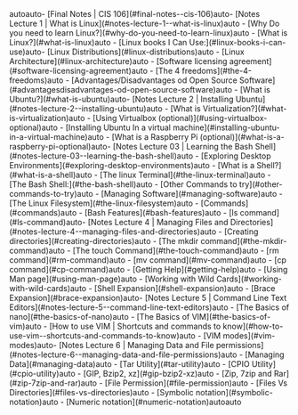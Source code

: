 
<!-- TOC -->autoauto- [Final Notes | CIS 106](#final-notes--cis-106)auto- [Notes Lecture 1 | What is Linux](#notes-lecture-1--what-is-linux)auto    - [Why Do you need to learn Linux?](#why-do-you-need-to-learn-linux)auto    - [What is Linux?](#what-is-linux)auto    - [Linux books I Can Use:](#linux-books-i-can-use)auto- [Linux Distributions](#linux-distributions)auto    - [Linux Architecture](#linux-architecture)auto    - [Software licensing agreement](#software-licensing-agreement)auto        - [The 4 freedoms](#the-4-freedoms)auto    - [Advantages/Disadvantages od Open Source Software](#advantagesdisadvantages-od-open-source-software)auto    - [What is Ubuntu?](#what-is-ubuntu)auto- [Notes Lecture 2 | Installing Ubuntu](#notes-lecture-2--installing-ubuntu)auto    - [What is Virtualization?](#what-is-virtualization)auto    - [Using Virtualbox (optional)](#using-virtualbox-optional)auto    - [Installing Ubuntu In a virtual machine](#installing-ubuntu-in-a-virtual-machine)auto    - [What is a Raspberry Pi (optional)](#what-is-a-raspberry-pi-optional)auto- [Notes Lecture 03 | Learning the Bash Shell](#notes-lecture-03--learning-the-bash-shell)auto    - [Exploring Desktop Environments](#exploring-desktop-environments)auto    - [What is a Shell?](#what-is-a-shell)auto        - [The linux Terminal](#the-linux-terminal)auto        - [The Bash Shell:](#the-bash-shell)auto            - [Other Commands to try](#other-commands-to-try)auto    - [Managing Software](#managing-software)auto    - [The Linux Filesystem](#the-linux-filesystem)auto        - [Commands](#commands)auto        - [Bash Features](#bash-features)auto        - [ls command](#ls-command)auto- [Notes Lecture 4 | Managing Files and Directories](#notes-lecture-4--managing-files-and-directories)auto        - [Creating directories](#creating-directories)auto        - [The mkdir command](#the-mkdir-command)auto        - [The touch Command](#the-touch-command)auto        - [rm command](#rm-command)auto        - [mv command](#mv-command)auto        - [cp command](#cp-command)auto    - [Getting Help](#getting-help)auto        - [Using Man page](#using-man-page)auto    - [Working with Wild Cards](#working-with-wild-cards)auto    - [Shell Expansion](#shell-expansion)auto        - [Brace Expansion](#brace-expansion)auto- [Notes Lecture 5 | Command Line Text Editors](#notes-lecture-5--command-line-text-editors)auto    - [The Basics of nano](#the-basics-of-nano)auto    - [The Basics of VIM](#the-basics-of-vim)auto        - [How to use VIM | Shortcuts and commands to know](#how-to-use-vim--shortcuts-and-commands-to-know)auto        - [VIM modes](#vim-modes)auto- [Notes Lecture 6 | Managing Data and File permissions](#notes-lecture-6--managing-data-and-file-permissions)auto    - [Managing Data](#managing-data)auto        - [Tar Utility](#tar-utility)auto        - [CPIO Utility](#cpio-utility)auto        - [GIP, Bzip2, xz](#gip-bzip2-xz)auto        - [Zip, 7zip and Rar](#zip-7zip-and-rar)auto    - [File Permission](#file-permission)auto        - [Files Vs Directories](#files-vs-directories)auto        - [Symbolic notation](#symbolic-notation)auto        - [Numeric notation](#numeric-notation)autoauto<!-- /TOC -->

